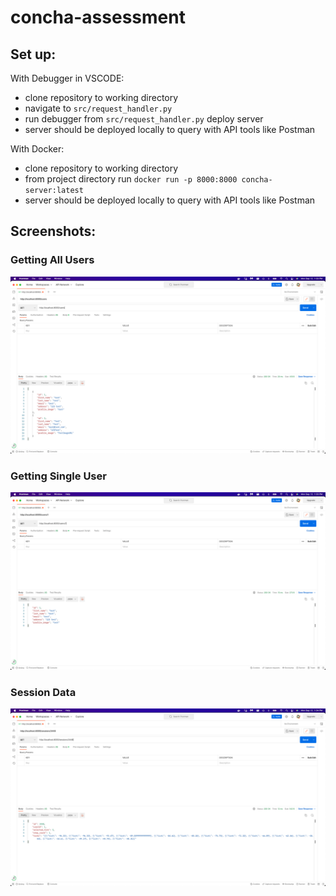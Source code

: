 # concha-assessment

## Set up:

With Debugger in VSCODE:
- clone repository to working directory
- navigate to ```src/request_handler.py```
- run debugger from ```src/request_handler.py``` deploy server
- server should be deployed locally to query with API tools like Postman

With Docker:
- clone repository to working directory
- from project directory run ```docker run -p 8000:8000 concha-server:latest```
- server should be deployed locally to query with API tools like Postman

## Screenshots:
### Getting All Users
<img src="./screenshots/all_users.png" width="800" title="all users">

### Getting Single User
<img src="./screenshots/single_user.png" width="800" title="single user">

### Session Data
<img src="./screenshots/session.png" width="800" title="session data">
